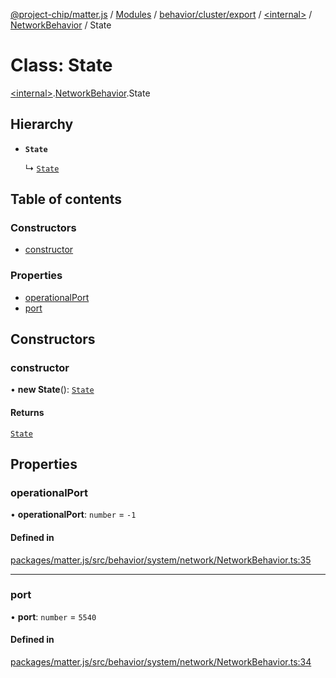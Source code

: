 [@project-chip/matter.js](../README.md) / [Modules](../modules.md) / [behavior/cluster/export](../modules/behavior_cluster_export.md) / [\<internal\>](../modules/behavior_cluster_export._internal_.md) / [NetworkBehavior](../modules/behavior_cluster_export._internal_.NetworkBehavior.md) / State

# Class: State

[\<internal\>](../modules/behavior_cluster_export._internal_.md).[NetworkBehavior](../modules/behavior_cluster_export._internal_.NetworkBehavior.md).State

## Hierarchy

- **`State`**

  ↳ [`State`](node_export._internal_.NetworkServer.State.md)

## Table of contents

### Constructors

- [constructor](behavior_cluster_export._internal_.NetworkBehavior.State.md#constructor)

### Properties

- [operationalPort](behavior_cluster_export._internal_.NetworkBehavior.State.md#operationalport)
- [port](behavior_cluster_export._internal_.NetworkBehavior.State.md#port)

## Constructors

### constructor

• **new State**(): [`State`](behavior_cluster_export._internal_.NetworkBehavior.State.md)

#### Returns

[`State`](behavior_cluster_export._internal_.NetworkBehavior.State.md)

## Properties

### operationalPort

• **operationalPort**: `number` = `-1`

#### Defined in

[packages/matter.js/src/behavior/system/network/NetworkBehavior.ts:35](https://github.com/project-chip/matter.js/blob/558e12c94a201592c28c7bc0743705360b3e5ca6/packages/matter.js/src/behavior/system/network/NetworkBehavior.ts#L35)

___

### port

• **port**: `number` = `5540`

#### Defined in

[packages/matter.js/src/behavior/system/network/NetworkBehavior.ts:34](https://github.com/project-chip/matter.js/blob/558e12c94a201592c28c7bc0743705360b3e5ca6/packages/matter.js/src/behavior/system/network/NetworkBehavior.ts#L34)
